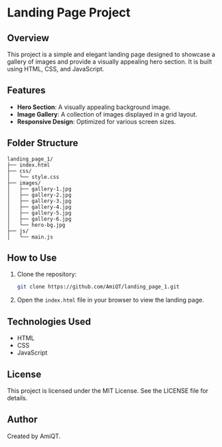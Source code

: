 # Landing Page Project

## Overview
This project is a simple and elegant landing page designed to showcase a gallery of images and provide a visually appealing hero section. It is built using HTML, CSS, and JavaScript.

## Features
- **Hero Section**: A visually appealing background image.
- **Image Gallery**: A collection of images displayed in a grid layout.
- **Responsive Design**: Optimized for various screen sizes.

## Folder Structure
```
landing_page_1/
├── index.html
├── css/
│   └── style.css
├── images/
│   ├── gallery-1.jpg
│   ├── gallery-2.jpg
│   ├── gallery-3.jpg
│   ├── gallery-4.jpg
│   ├── gallery-5.jpg
│   ├── gallery-6.jpg
│   └── hero-bg.jpg
├── js/
│   └── main.js
```

## How to Use
1. Clone the repository:
   ```bash
   git clone https://github.com/AmiQT/landing_page_1.git
   ```
2. Open the `index.html` file in your browser to view the landing page.

## Technologies Used
- HTML
- CSS
- JavaScript

## License
This project is licensed under the MIT License. See the LICENSE file for details.

## Author
Created by AmiQT.
